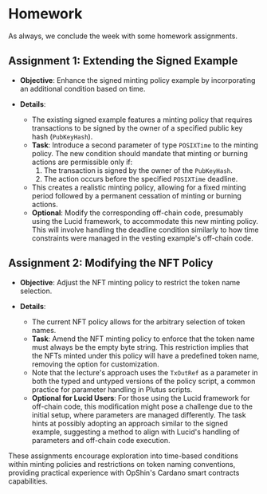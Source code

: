 # Homework

As always, we conclude the week with some homework assignments.

## Assignment 1: Extending the Signed Example

- **Objective**: Enhance the signed minting policy example by incorporating an additional condition based on time.

- **Details**:
  - The existing signed example features a minting policy that requires transactions to be signed by the owner of a specified public key hash (`PubKeyHash`).
  - **Task**: Introduce a second parameter of type `POSIXTime` to the minting policy. The new condition should mandate that minting or burning actions are permissible only if:
    1. The transaction is signed by the owner of the `PubKeyHash`.
    2. The action occurs before the specified `POSIXTime` deadline.
  - This creates a realistic minting policy, allowing for a fixed minting period followed by a permanent cessation of minting or burning actions.
  - **Optional**: Modify the corresponding off-chain code, presumably using the Lucid framework, to accommodate this new minting policy. This will involve handling the deadline condition similarly to how time constraints were managed in the vesting example's off-chain code.

## Assignment 2: Modifying the NFT Policy

- **Objective**: Adjust the NFT minting policy to restrict the token name selection.

- **Details**:
  - The current NFT policy allows for the arbitrary selection of token names.
  - **Task**: Amend the NFT minting policy to enforce that the token name must always be the empty byte string. This restriction implies that the NFTs minted under this policy will have a predefined token name, removing the option for customization.
  - Note that the lecture's approach uses the `TxOutRef` as a parameter in both the typed and untyped versions of the policy script, a common practice for parameter handling in Plutus scripts.
  - **Optional for Lucid Users**: For those using the Lucid framework for off-chain code, this modification might pose a challenge due to the initial setup, where parameters are managed differently. The task hints at possibly adopting an approach similar to the signed example, suggesting a method to align with Lucid's handling of parameters and off-chain code execution.

These assignments encourage exploration into time-based conditions within minting policies and restrictions on token naming conventions, providing practical experience with OpShin's Cardano smart contracts capabilities.
